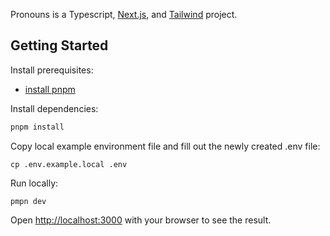 Pronouns is a Typescript, [Next.js](https://nextjs.org/), and [Tailwind](https://tailwindcss.com/) project.

## Getting Started

Install prerequisites:

- [install pnpm](https://pnpm.io/installation)

Install dependencies:
```bash
pnpm install
```

Copy local example environment file and fill out the newly created .env file:
```
cp .env.example.local .env
```

Run locally:
```
pmpn dev
```

Open [http://localhost:3000](http://localhost:3000) with your browser to see the result.
